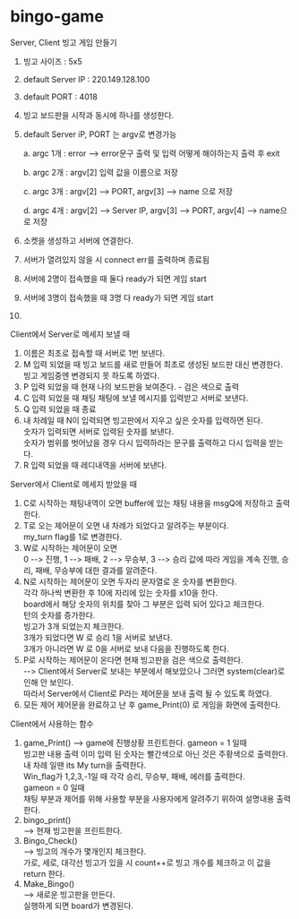 # bingo-game



Server, Client 빙고 게임 만들기


1. 빙고 사이즈 : 5x5
2. default Server IP : 220.149.128.100
3. default PORT : 4018
4. 빙고 보드판을 시작과 동시에 하나를 생성한다.
5. default Server iP, PORT 는  argv로 변경가능

    a. argc 1개 : error --> error문구 출력 및 입력 어떻게 해야하는지 출력 후 exit

    b. argc 2개 : argv[2] 입력 값을 이름으로 저장

    c. argc 3개 : argv[2] --> PORT, argv[3] --> name 으로 저장

    d. argc 4개 : argv[2] --> Server IP, argv[3] --> PORT, argv[4] --> name으로 저장

6. 소켓을 생성하고 서버에 연결한다.
7. 서버가 열려있지 않을 시 connect err를 출력하며 종료됨
8. 서버에 2명이 접속했을 때 둘다 ready가 되면 게임 start
9. 서버에 3명이 접속했을 때 3명 다 ready가 되면 게임 start
10. 


Client에서 Server로 메세지 보낼 때

1. 이름은 최초로 접속할 때 서버로 1번 보낸다.
2. M 입력 되었을 때 빙고 보드를 새로 만들어 최초로 생성된 보드판 대신 변경한다.<br/>
        빙고 게임중엔 변경되지 못 하도록 하였다.
3. P 입력 되었을 때 현재 나의 보드판을 보여준다. - 검은 색으로 출력
4. C 입력 되었을 때 채팅
        채팅에 보낼 메시지를 입력받고 서버로 보낸다.
5. Q 입력 되었을 때 종료
6. 내 차례일 때 N이 입력되면 빙고판에서 지우고 싶은 숫자를 입력하면 된다.<br/>
        숫자가 입력되면 서버로 입력된 숫자를 보낸다.<br/>
        숫자가 범위를 벗어났을 경우 다시 입력하라는 문구를 출력하고 다시 입력을 받는다.<br/>
7. R 입력 되었을 때 레디내역을 서버에 보낸다.

Server에서 Client로 메세지 받았을 때

1. C로 시작하는 채팅내역이 오면 buffer에 있는 채팅 내용을 msgQ에 저장하고 출력한다.
2. T로 오는 제어문이 오면 내 차례가 되었다고 알려주는 부분이다.<br/>
        my_turn flag를 1로 변경한다.
3. W로 시작하는 제어문이 오면 <br/>
    0 --> 진행, 1 --> 패배, 2 --> 무승부, 3 --> 승리
    값에 따라 게임을 계속 진행, 승리, 패배, 무승부에 대한 결과를 알려준다.
4. N로 시작하는 제어문이 오면 두자리 문자열로 온 숫자를 변환한다.<br/>
    각각 하나씩 변환한 후 10에 자리에 있는 숫자를 x10을 한다.<br/>
    board에서 해당 숫자의 위치를 찾아 그 부분은 입력 되어 있다고 체크한다.<br/>
    턴의 숫자를 증가한다.<br/>
    빙고가 3개 되었는지 체크한다.<br/>
    3개가 되었다면 W 로 승리 1을 서버로 보낸다.<br/>
    3개가 아니라면 W 로 0을 서버로 보내 다음을 진행하도록 한다.<br/>
5. P로 시작하는 제어문이 온다면 현재 빙고판을 검은 색으로 출력한다.  <br/>
        --> Client에서 Server로 보내는 부분에서 해보았으나 그러면 system(clear)로 인해 안 보인다.<br/>따라서 Server에서 Client로 P라는 제어문을 보내 출력 될 수 있도록 하였다.  
6. 모든 제어 제어문을 완료하고 난 후 game_Print(0) 로 게임을 화면에 출력한다.

Client에서 사용하는 함수
1. game_Print()
    --> game에 진행상황 프린트한다.
        gameon = 1 일때  <br/>
        빙고판 내용 출력 이미 입력 된 숫자는 빨간색으로 아닌 것은 주황색으로 출력한다.  <br/>
        내 차례 일땐 its My turn을 출력한다. <br/> 
        Win_flag가 1,2,3,-1일 때 각각 승리, 무승부, 패배, 에러를 출력한다.  <br/>
        gameon = 0 일때<br/>
        채팅 부분과 제어를 위해 사용할 부분을 사용자에게 알려주기 위하여 설명내용 출력한다.<br/>
2. bingo_print()<br/>
    --> 현재 빙고판을 프린트한다.
3. Bingo_Check()<br/>
    --> 빙고의 개수가 몇개인지 체크한다.<br/>
        가로, 세로, 대각선 빙고가 있을 시 count++로 빙고 개수를 체크하고 이 값을 return 한다.
4. Make_Bingo()<br/>
    --> 새로운 빙고판을 만든다.<br/>
        실행하게 되면 board가 변경된다.


